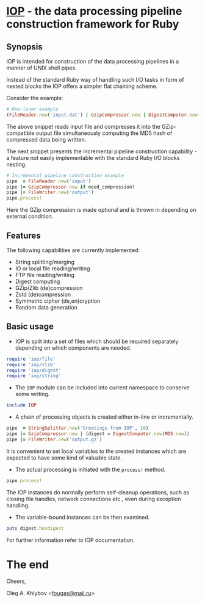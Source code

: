# [IOP](https://bitbucket.org/fougas/iop) - the data processing pipeline construction framework for Ruby

## Synopsis

IOP is intended for construction of the data processing pipelines in a manner of UNIX shell pipes.

Instead of the standard Ruby way of handling such I/O tasks in form of nested blocks the IOP offers a simpler flat chaining scheme.

Consider the example:

```ruby
# One-liner example
(FileReader.new('input.dat') | GzipCompressor.new | DigestComputer.new(MD5.new) | FileWriter.new('output.dat.gz')).process!
```

The above snippet reads input file and compresses it into the GZip-compatible output file simultaneously computing the MD5 hash of compressed data being written.

The next snippet presents the incremental pipeline construction capability - a feature not easily implementable with the standard Ruby I/O blocks nesting.

```ruby
# Incremental pipeline construction example
pipe  = FileReader.new('input')
pipe |= GzipCompressor.new if need_compression?
pipe |= FileWriter.new('output')
pipe.process!
```

Here the GZip compression is made optional and is thrown in depending on external condition.

## Features

The following capabilities are currently implemented:

- String splitting/merging
- IO or local file reading/writing
- FTP file reading/writing
- Digest computing
- GZip/Zlib (de)compression
- Zstd (de)compression
- Symmetric cipher (de,en)cryption
- Random data generation

## Basic usage

- IOP is split into a set of files which should be required separately depending on which components are needed.

```ruby
require 'iop/file'
require 'iop/zlib'
require 'iop/digest'
require 'iop/string'
```

- The `IOP` module can be included into current namespace to conserve some writing.

```ruby
include IOP
```

- A chain of processing objects is created either in-line or incrementally.

```ruby
pipe  = StringSplitter.new('Greetings from IOP', 10)
pipe |= GzipCompressor.new | (digest = DigestComputer.new(MD5.new))
pipe |= FileWriter.new('output.gz')
```

It is convenient to set local variables to the created instances which are expected to have some kind of valuable state.

- The actual processing is initiated with the `process!` method.

```ruby
pipe.process!
```

The IOP instances do normally perform self-cleanup operations, such as closing file handles, network connections etc., even during exception handling.

- The variable-bound instances can be then examined.

```ruby
puts digest.hexdigest
```

For further information refer to IOP documentation.

# The end

Cheers,

Oleg A. Khlybov <[fougas@mail.ru](mailto:fougas@mail.ru)>